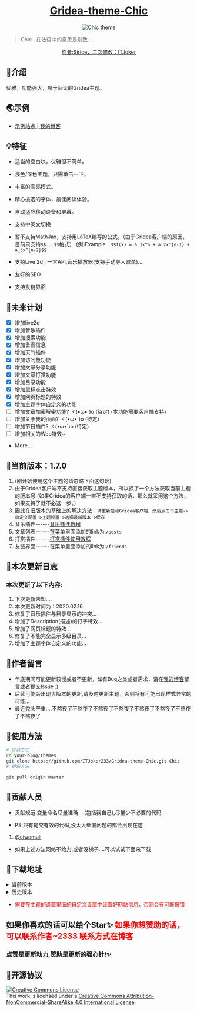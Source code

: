 
<h1 align="center"><a href="https://github.com/ITJoker233/Gridea-theme-Chic" target="_blank">Gridea-theme-Chic</a></h1>

<p align="center"><img src="https://i.loli.net/2020/01/04/7J4ciEQjwsqK61X.png" alt="Chic theme"></p>

> Chic , 在法语中的意思是别致...

<p align="center"><a alt="作者:Sirice，二次修改：ITJoker" href="https://github.com/ITJoker233/Gridea-theme-Chic">作者:Sirice，二次修改：ITJoker</a></p>

## 🎈介绍

优雅，功能强大，易于阅读的Gridea主题。

## 🌏示例

- [示例站点 | 我的博客](https://blog.itjoker.cn)

## 💡特征

- 适当的空白块，优雅但不简单。

- 浅色/深色主题，只需单击一下。

- 丰富的高亮模式。

- 精心挑选的字体，最佳阅读体验。

- 自动适应移动设备和屏幕。

- 支持中英文切换

- 暂不支持MathJax，支持用LaTeX编写的公式。（由于Gridea客户端的原因，目前只支持```$$...$$```格式） (例)Example：```$$f(x) = a_1x^n + a_2x^{n-1} + a_3x^{n-2}$$```

- 支持Live 2d , 一言API,音乐播放器(支持手动导入歌单)....

- 友好的SEO

- 支持友链界面

## 📜未来计划

- [x] 增加live2d
- [x] 增加音乐插件
- [x] 增加搜索功能
- [x] 增加备案信息
- [x] 增加天气插件
- [x] 增加访问量功能
- [x] 增加文章分享功能
- [x] 增加文章打赏功能
- [x] 增加目录功能
- [x] 增加鼠标点击特效
- [x] 增加网页标题的特效
- [x] 增加主题字体自定义的功能
- [ ] 增加文章加密解密功能? ヾ(•ω•`)o (待定) (本功能需要客户端支持)
- [ ] 增加关于我的页面? ヾ(•ω•`)o (待定)
- [ ] 增加节日插件? ヾ(•ω•`)o (待定)
- [ ] 增加相关的Web特效~
- More...

## 📌当前版本：1.7.0

1. (刚开始使用这个主题的请忽略下面这句话)
2. 由于Gridea客户端不支持直接获取主题版本，所以换了一个方法获取当前主题的版本号.(如果Gridea的客户端一直不支持获取的话，那么就采用这个方法，如果支持了就不必这一步。)
3. 因此在旧版本的基础上的解决方法：```请重新启动Gridea客户端，然后点击下主题->自定义配置->主题设置->选择最新版本->保存```
4. 音乐插件------[音乐插件教程](https://blog.itjoker.cn/post/azQ6rNbFG/) 
5. 文章列表------在菜单里面添加的link为:```/posts```
6. 打赏插件------[打赏插件使用教程](https://blog.itjoker.cn/post/S6t2Gj2aq)
7. 友链界面------在菜单里面添加的link为:```/friends```

## 🔖本次更新日志

### 本次更新了以下内容:

1. 下次更新未知....
2. 本次更新时间为：2020.02.16
3. 修复了音乐插件与目录显示的冲突...
4. 增加了Description(描述)的打字特效...
5. 增加了网页标题的特效...
6. 修复了不能完全显示多级目录...
7. 增加了主题字体自定义的功能...

## 📢作者留言

- 年底期间可能更新较慢或者不更新，如有Bug之类或者需求，请在[我的博客](https://blog.itjoker.cn/post/about/)留言或者提交Issue :)
- 后续可能会出现大版本的更新,请及时更新主题，否则将有可能出现样式异常的可能...
- 最近秃头严重....不熬夜了不熬夜了不熬夜了不熬夜了不熬夜了不熬夜了不熬夜了不熬夜了

## 🔧使用方法

```bash
# 安装方法
cd your-blog/themes
git clone https://github.com/ITJoker233/Gridea-theme-Chic.git Chic
# 更新方法

git pull origin master
```

## 🤝贡献人员

- 贡献规范,变量命名尽量准确....(包括我自己),尽量少不必要的代码...

- PS:只有提交有效的代码,没太大纰漏问题的都会出现在这

1. [@ciwomuli](https://github.com/ciwomuli)

- 如果上述方法网络不给力,或者没梯子....可以试试下面来下载

## 🌈下载地址

<details>

<summary> 当前版本 </summary>

- [v1.7.0(当前版本)](https://github.com/ITJoker233/Gridea-theme-Chic/releases/tag/1.7.0)
- [v1.7.0(当前版本-CDN)](http://cdn.uzz5.com/Chic/Chic.zip)(由Q名为[何凄寥](3846***)的老板倾情赞助)
</details>

<details>

<summary> 历史版本 </summary>

- [v1.6.9](https://github.com/ITJoker233/Gridea-theme-Chic/releases/tag/1.6.9)
- [v1.6.8](https://github.com/ITJoker233/Gridea-theme-Chic/releases/tag/1.6.8)
- [v1.6.7](https://github.com/ITJoker233/Gridea-theme-Chic/releases/tag/1.6.7)
- [v1.6.6](https://github.com/ITJoker233/Gridea-theme-Chic/releases/tag/1.6.6)
- [v1.6.5](https://github.com/ITJoker233/Gridea-theme-Chic/releases/tag/1.6.5)
- [v1.6.4](https://github.com/ITJoker233/Gridea-theme-Chic/releases/tag/1.6.4)
- [v1.6.3](https://github.com/ITJoker233/Gridea-theme-Chic/releases/tag/1.6.3)
- [v1.6.2](https://github.com/ITJoker233/Gridea-theme-Chic/releases/tag/1.6.2)
- [v1.6.1](https://github.com/ITJoker233/Gridea-theme-Chic/releases/tag/1.6.1)
- [v1.6.0](https://github.com/ITJoker233/Gridea-theme-Chic/releases/tag/1.6.0)
- [v1.5.9](https://github.com/ITJoker233/Gridea-theme-Chic/releases/tag/1.5.9)
- [v1.5.8](https://github.com/ITJoker233/Gridea-theme-Chic/releases/tag/1.5.8)
- [v1.5.7](https://github.com/ITJoker233/Gridea-theme-Chic/releases/tag/1.5.7)
- [v1.5.6](https://github.com/ITJoker233/Gridea-theme-Chic/releases/tag/1.5.6)
- [v1.5.5](https://github.com/ITJoker233/Gridea-theme-Chic/releases/tag/1.5.5)
- [v1.5.4](https://github.com/ITJoker233/Gridea-theme-Chic/releases/tag/1.5.4)
- [v1.5.3](https://github.com/ITJoker233/Gridea-theme-Chic/releases/tag/1.5.3)
- [v1.5.2](https://github.com/ITJoker233/Gridea-theme-Chic/releases/tag/1.5.2)
- [v1.5.1](https://github.com/ITJoker233/Gridea-theme-Chic/releases/tag/1.5.1)
- [v1.5.0](https://github.com/ITJoker233/Gridea-theme-Chic/releases/tag/1.5.0)
- [v1.4.9](https://github.com/ITJoker233/Gridea-theme-Chic/releases/tag/1.4.9)
- [v1.4.8](https://github.com/ITJoker233/Gridea-theme-Chic/releases/tag/1.4.8)
- [v1.4.7](https://github.com/ITJoker233/Gridea-theme-Chic/releases/tag/1.4.7)
- [v1.4.6](https://github.com/ITJoker233/Gridea-theme-Chic/releases/tag/1.4.6)
- [v1.4.5](https://github.com/ITJoker233/Gridea-theme-Chic/releases/tag/1.4.5)
- [v1.4.3](https://github.com/ITJoker233/Gridea-theme-Chic/releases/tag/1.4.3)
- [v1.4.2](https://github.com/ITJoker233/Gridea-theme-Chic/releases/tag/1.4.2)

</details>

- <font color='red'>需要在主题的设置里面的自定义设置中设置好网站信息，否则会有可能报错</font>

## 如果你喜欢的话可以给个Star✨ <font color='red'>如果你想赞助的话，可以联系作者~2333 联系方式在博客</font>

### 点赞是更新动力,赞助是更新的强心针!✨

## 📃开源协议

<a rel="license" href="http://creativecommons.org/licenses/by-nc-sa/4.0/"><img alt="Creative Commons License" style="border-width:0" src="https://i.creativecommons.org/l/by-nc-sa/4.0/88x31.png" /></a><br />This work is licensed under a <a rel="license" href="http://creativecommons.org/licenses/by-nc-sa/4.0/">Creative Commons Attribution-NonCommercial-ShareAlike 4.0 International License</a>.
